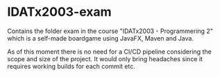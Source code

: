 # IDATx2003-exam
Contains the folder exam in the course "IDATx2003 - Programmering 2" which is a self-made boardgame using JavaFX, Maven and Java.

As of this moment there is no need for a CI/CD pipeline considering the scope and size of the project. It would only bring headaches since it requires working builds for each commit etc.
